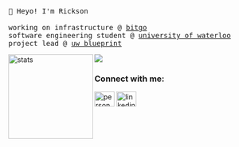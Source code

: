 <samp> 👋 Heyo! I'm Rickson </samp>
<br></br>
<samp>
  working on infrastructure @ [bitgo](https://www.bitgo.com/)
  <br>
  software engineering student @ [university of waterloo](https://uwaterloo.ca/future-students/programs/software-engineering)
  <br>
  project lead @ [uw blueprint](https://uwblueprint.org/)
</samp>

<div>
<img height="170" align="left" src="https://github-readme-stats.vercel.app/api?username=MatoPlus&count_private=true&include_all_commits=true&theme=onedark" alt="stats" />
<img src="https://github-readme-stats.vercel.app/api/top-langs/?username=MatoPlus&layout=compact&theme=onedark&langs_count=15" />
</div>

<h3 align="left">Connect with me:</h3>
<p align="left">
<a href="https://rixinyang.me" target="blank"><img align="center" src="https://cdn.jsdelivr.net/npm/simple-icons@5.12.0/icons/aboutdotme.svg" alt="personal-site" height="30" width="40" /></a>
<a href="https://linkedin.com/in/rixinyang" target="blank"><img align="center" src="https://cdn.jsdelivr.net/npm/simple-icons@3.0.1/icons/linkedin.svg" alt="linkedin" height="30" width="40"/></a>
</p>
